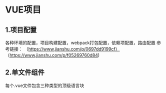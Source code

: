 # VUE项目

## 1.项目配置
各种环境的配置，项目构建配置，webpack打包配置，依赖项配置，路由配置
参考链接：
（https://www.jianshu.com/p/0697dd9199cf）
（https://www.jianshu.com/p/f05269760d84)
## 2.单文件组件

每个.vue文件包含三种类型的顶级语言块 <template>, <script> 和 <style>。这三个部分别代表了 html,js,css。
template部分放置div标签包裹所有代码，div里面可以嵌套自定义组件，也可以是常规的html语法。
script部分放置js代码，一般结构是引入此组件需要的工具，额外组件，额外方法。然后exprot default里面就会暴露出本组件相应的名称(name)，需要的引用的组件(components)，数据(data)，生命周期钩子，方法(method),侦听器(watch)等
style部分放置css,less,sass,styl等样式代码，根据你预编译样式的工具来写相应的样式语法。

生命周期钩子：
`beforeCreate`：在实例初始化之后，数据观测 (data observer) 和 event/watcher 事件配置之前被调用
`created`：在实例创建完成后被立即调用
`beforeMount`:在挂载开始之前被调用
`mounted`:el 被新创建的 vm.$el 替换，并挂载到实例上去之后调用该钩子
`beforeUpdate`:数据更新时调用，发生在虚拟 DOM 打补丁之前
`updated`:由于数据更改导致的虚拟 DOM 重新渲染和打补丁，在这之后会调用该钩子。
`activated`:keep-alive 组件激活时调用。
`deactivated`:keep-alive 组件停用时调用。
`beforeDestroy`:实例销毁之前调用
`destroyed`:Vue 实例销毁后调用
参考链接：
（https://cn.vuejs.org/v2/guide/single-file-components.html#ad）
（https://www.cnblogs.com/xinhudong/p/7878899.html）

## 3.http服务

根据页面需要的数据来加载http服务，在vue项目里面一般采用封装好的Axios来请求数据，如果一个服务会被多个页面调用就封装到一个serve文件下，然后再在相应的组件里面调用相应的方法。

参考链接：
（https://www.kancloud.cn/yunye/axios/234845）
（https://www.jianshu.com/p/0ea02376ca90）

## 4.数据渲染
vue大多数据源是双向数据绑定，用v-for来渲染列表
## 5.组件传值
组件之间的传值可能通过props或者路由来传参
## 6.vuex
参考链接：https://vuex.vuejs.org/zh/
## 7.vux
参考链接：https://vux.li/

